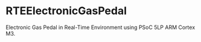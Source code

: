 # RTEElectronicGasPedal
 Electronic Gas Pedal in Real-Time Environment using PSoC 5LP ARM Cortex M3.
